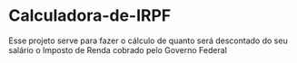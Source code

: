# Calculadora-de-IRPF
Esse projeto serve para fazer o cálculo de quanto será descontado do seu salário o Imposto de Renda cobrado pelo Governo Federal

